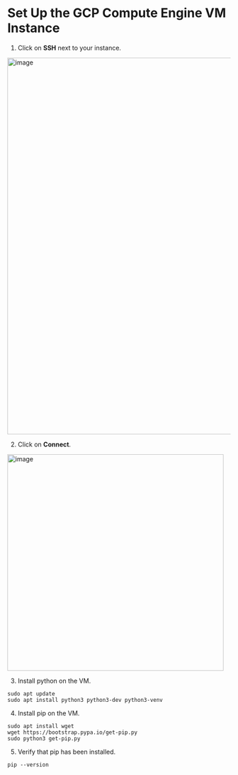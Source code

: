 # Set Up the GCP Compute Engine VM Instance

1. Click on **SSH** next to your instance.
<img width="849" alt="image" src="https://user-images.githubusercontent.com/44251159/111886784-6e1a7d80-899e-11eb-9c5c-0602915c5346.png">

2. Click on **Connect**.
<img width="488" alt="image" src="https://user-images.githubusercontent.com/44251159/111886794-87bbc500-899e-11eb-9916-ca6ea40b6684.png">

3. Install python on the VM.

```
sudo apt update
sudo apt install python3 python3-dev python3-venv
```

4. Install pip on the VM.

```
sudo apt install wget
wget https://bootstrap.pypa.io/get-pip.py
sudo python3 get-pip.py
```

5. Verify that pip has been installed.

```
pip --version
```
